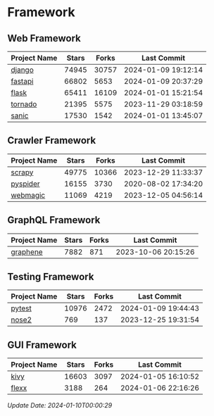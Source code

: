 # Framework

## Web Framework
| Project Name | Stars | Forks | Last Commit |
| ------------ | ----- | ----- | ----------- |
| [django](https://github.com/django/django) | 74945 | 30757 | 2024-01-09 19:12:14 |
| [fastapi](https://github.com/tiangolo/fastapi) | 66802 | 5653 | 2024-01-09 20:37:29 |
| [flask](https://github.com/pallets/flask) | 65411 | 16109 | 2024-01-01 15:21:54 |
| [tornado](https://github.com/tornadoweb/tornado) | 21395 | 5575 | 2023-11-29 03:18:59 |
| [sanic](https://github.com/sanic-org/sanic) | 17530 | 1542 | 2024-01-01 13:45:07 |

## Crawler Framework
| Project Name | Stars | Forks | Last Commit |
| ------------ | ----- | ----- | ----------- |
| [scrapy](https://github.com/scrapy/scrapy) | 49775 | 10366 | 2023-12-29 11:33:37 |
| [pyspider](https://github.com/binux/pyspider) | 16155 | 3730 | 2020-08-02 17:34:20 |
| [webmagic](https://github.com/code4craft/webmagic) | 11069 | 4219 | 2023-12-05 04:56:14 |

## GraphQL Framework
| Project Name | Stars | Forks | Last Commit |
| ------------ | ----- | ----- | ----------- |
| [graphene](https://github.com/graphql-python/graphene) | 7882 | 871 | 2023-10-06 20:15:26 |

## Testing Framework
| Project Name | Stars | Forks | Last Commit |
| ------------ | ----- | ----- | ----------- |
| [pytest](https://github.com/pytest-dev/pytest) | 10976 | 2472 | 2024-01-09 19:44:43 |
| [nose2](https://github.com/nose-devs/nose2) | 769 | 137 | 2023-12-25 19:31:54 |

## GUI Framework
| Project Name | Stars | Forks | Last Commit |
| ------------ | ----- | ----- | ----------- |
| [kivy](https://github.com/kivy/kivy) | 16603 | 3097 | 2024-01-05 16:10:52 |
| [flexx](https://github.com/flexxui/flexx) | 3188 | 264 | 2024-01-06 22:16:26 |

*Update Date: 2024-01-10T00:00:29*